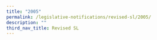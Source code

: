 ```yaml
---
title: "2005"
permalink: /legislative-notifications/revised-sl/2005/
description: ""
third_nav_title: Revised SL
---
```

